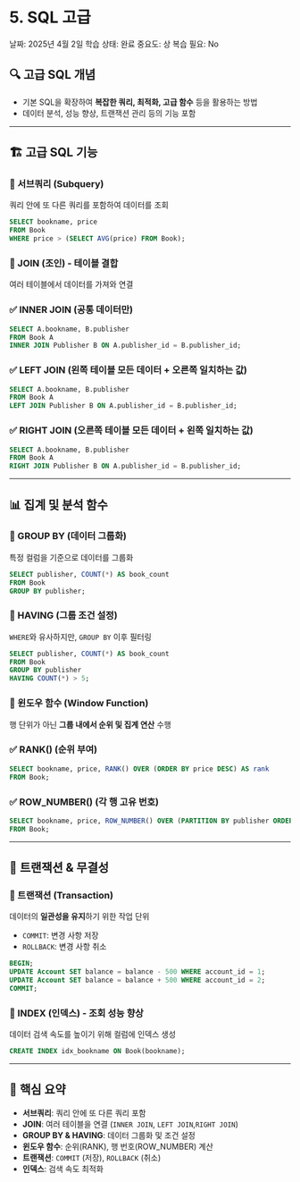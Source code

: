 # 5. SQL 고급

날짜: 2025년 4월 2일
학습 상태: 완료
중요도: 상
복습 필요: No

## 🔍 고급 SQL 개념

- 기본 SQL을 확장하여 **복잡한 쿼리, 최적화, 고급 함수** 등을 활용하는 방법
- 데이터 분석, 성능 향상, 트랜잭션 관리 등의 기능 포함

---

## 🏗️ 고급 SQL 기능

### **🔹 서브쿼리 (Subquery)**

쿼리 안에 또 다른 쿼리를 포함하여 데이터를 조회

```sql
SELECT bookname, price
FROM Book
WHERE price > (SELECT AVG(price) FROM Book);
```

### **🔹 JOIN (조인) - 테이블 결합**

여러 테이블에서 데이터를 가져와 연결

### ✅ **INNER JOIN** (공통 데이터만)

```sql
SELECT A.bookname, B.publisher
FROM Book A
INNER JOIN Publisher B ON A.publisher_id = B.publisher_id;
```

### ✅ **LEFT JOIN** (왼쪽 테이블 모든 데이터 + 오른쪽 일치하는 값)

```sql
SELECT A.bookname, B.publisher
FROM Book A
LEFT JOIN Publisher B ON A.publisher_id = B.publisher_id;
```

### ✅ **RIGHT JOIN** (오른쪽 테이블 모든 데이터 + 왼쪽 일치하는 값)

```sql
SELECT A.bookname, B.publisher
FROM Book A
RIGHT JOIN Publisher B ON A.publisher_id = B.publisher_id;
```

---

## 📊 집계 및 분석 함수

### **🔹 GROUP BY** (데이터 그룹화)

특정 컬럼을 기준으로 데이터를 그룹화

```sql
SELECT publisher, COUNT(*) AS book_count
FROM Book
GROUP BY publisher;
```

### **🔹 HAVING** (그룹 조건 설정)

`WHERE`와 유사하지만, `GROUP BY` 이후 필터링

```sql
SELECT publisher, COUNT(*) AS book_count
FROM Book
GROUP BY publisher
HAVING COUNT(*) > 5;
```

### **🔹 윈도우 함수 (Window Function)**

행 단위가 아닌 **그룹 내에서 순위 및 집계 연산** 수행

### ✅ **RANK()** (순위 부여)

```sql
SELECT bookname, price, RANK() OVER (ORDER BY price DESC) AS rank
FROM Book;
```

### ✅ **ROW_NUMBER()** (각 행 고유 번호)

```sql
SELECT bookname, price, ROW_NUMBER() OVER (PARTITION BY publisher ORDER BY price DESC) AS row_num
FROM Book;
```

---

## 🔄 트랜잭션 & 무결성

### **🔹 트랜잭션 (Transaction)**

데이터의 **일관성을 유지**하기 위한 작업 단위

- `COMMIT`: 변경 사항 저장
- `ROLLBACK`: 변경 사항 취소

```sql
BEGIN;
UPDATE Account SET balance = balance - 500 WHERE account_id = 1;
UPDATE Account SET balance = balance + 500 WHERE account_id = 2;
COMMIT;
```

### **🔹 INDEX (인덱스) - 조회 성능 향상**

데이터 검색 속도를 높이기 위해 컬럼에 인덱스 생성

```sql
CREATE INDEX idx_bookname ON Book(bookname);
```

---

## 📝 **핵심 요약**

- **서브쿼리**: 쿼리 안에 또 다른 쿼리 포함
- **JOIN**: 여러 테이블을 연결 (`INNER JOIN`, `LEFT JOIN`,`RIGHT JOIN`)
- **GROUP BY & HAVING**: 데이터 그룹화 및 조건 설정
- **윈도우 함수**: 순위(RANK), 행 번호(ROW_NUMBER) 계산
- **트랜잭션**: `COMMIT` (저장), `ROLLBACK` (취소)
- **인덱스**: 검색 속도 최적화
